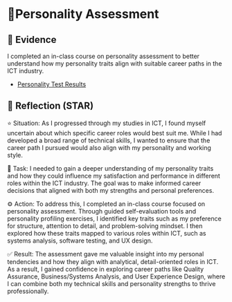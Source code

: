 # 🧬Personality Assessment

## 📎 Evidence
I completed an in-class course on personality assessment to better understand how my personality traits align with suitable career paths in the ICT industry.
- [Personality Test Results](./evidence/personality-assessment.png)

## 💬 Reflection (STAR)
⭐ Situation:
As I progressed through my studies in ICT, I found myself uncertain about which specific career roles would best suit me. While I had developed a broad range of technical skills, I wanted to ensure that the career path I pursued would also align with my personality and working style.

🎯 Task:
I needed to gain a deeper understanding of my personality traits and how they could influence my satisfaction and performance in different roles within the ICT industry. The goal was to make informed career decisions that aligned with both my strengths and personal preferences.

⚙️ Action:
To address this, I completed an in-class course focused on personality assessment. Through guided self-evaluation tools and personality profiling exercises, I identified key traits such as my preference for structure, attention to detail, and problem-solving mindset. I then explored how these traits mapped to various roles within ICT, such as systems analysis, software testing, and UX design.

✅ Result:
The assessment gave me valuable insight into my personal tendencies and how they align with analytical, detail-oriented roles in ICT. As a result, I gained confidence in exploring career paths like Quality Assurance, Business/Systems Analysis, and User Experience Design, where I can combine both my technical skills and personality strengths to thrive professionally.
